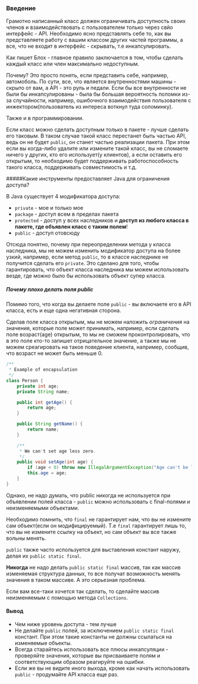 ### Введение
Грамотно написанный класс должен ограничивать доступность своих членов и взаимодействовать с пользователем только через свйо интерфейс - API.
Необходимо ясно представлять себе то, как вы представляете работу с вашим классом других частей программы, а все, что не входит в интерфейс - скрывать, т.е инкапсулировать.

Как пишет Блох - главное правило заключается в том, чтобы сделать каждый класс или член максимально недоступным.

Почему?
Это просто понять, если представить себе, например, автомоболь. По сути, все, что является внутренностями машины - скрыто от вам, а API - это руль и педали.
Если бы все внутренности не были бы инкапсулированы - была бы большая вероятность поломки из-за случайности, 
например, ошибочного взаимодействия пользователя с инжектором(пользователь из интереса воткнул туда соломинку). 

Также и в программировании.

Если класс можно сделать доступным только в пакете - лучше сделать его таковым. 
В таком случае такой класс перестанет быть частью API, ведь он не будет `public`, он станет частью реализации пакета. 
При этом если вы когда-либо удалите или измените такой класс, вы не сломаете ничего у других, кто его использует(у клиентов), 
а если оставить его открытым, то необходимо будет поддерживать работоспособность такого класса, поддерживать совместимость и т.д.

#####Какие инструменты предоставляет Java для ограничения доступа?

В Java существует 4 модификатора доступа:
* `private` - мое и только мое
* `package` - доступ всем в пределах пакета
* `protected` - доступ у всех наследников и **доступ из любого класса в пакете, где объявлен класс с таким полем**!
* `public` - доступ отовсюду

Отсюда понятно, почему при переопределении метода у класса наследника, мы не можем изменить модификатор доступа на более узкий, например, 
если метод `public`, то в классе наследнике не получится сделать его `private`.
Это сделано для того, чтобы гарантировать, что объект класса наследника мы можем использовать везде, где можно было бы использовать объект супер класса.

##### Почему плохо делать поля public
Помимо того, что когда вы делаете поле `public` - вы включаете его в API класса, есть и еще одна негативная сторона.

Сделав поле класса открытым, мы не можем наложить *ограничения* на значения, 
которые поле может принимать, например, если сделать поле возраст(age) открытым, то мы не сможем проконтролировать, 
что в это поле кто-то запишет отрицательное значение, 
а также мы не можем среагировать на такое поведение клиента, например, сообщив, что возраст не может быть меньше 0.

```java
/**
 * Example of encapsulation
 */
class Person {
    private int age;
    private String name;

    public int getAge() {
        return age;
    }

    public String getName() {
        return name;
    }

    /**
     * We can't set age less zero.
     */
    public void setAge(int age) {
        if (age < 0) throw new IllegalArgumentException("Age can't be less then zero");
        this.age = age;
    }
}
```

Однако, не надо думать, что public никогда не используется при объявлении полей класса - 
`public` можно использовать с final-полями и неизменяемыми объектами. 

Необходимо помнить, что `final` не гарантирует нам, что вы не измените сам объект(если он модифицируемый). 
Т.е `final` гарантирует лишь то, что вы не измените ссылку на объект, но сам объект вы все также вольны менять.

`public` также часто используется для выставления констант наружу, делая их `public static final`.

**Никогда** не надо делать `public static final` массив, так как массив изменяемая структура данных, то все получат возможность менять значения в таком массиве. 
А это серьезная проблема.

Если вам все-таки хочется так сделать, то сделайте массив неизменяемым с помощью метода `Collections`.

#### Вывод
* Чем ниже уровень доступа - тем лучше
* Не делайте `public` полей, за исключением `public static final` констант. При этом такие константы не должны ссылаться на изменяемые объекты.
* Всегда старайтесь использовать все плюсы инкапсуляции - проверяйте значения, которые вы присваиваете полям и соответствующим образом реагируйте на ошибки.
* Если же вы не видите иного выхода, кроме как начать использовать `public` - продумайте API класса еще раз.
